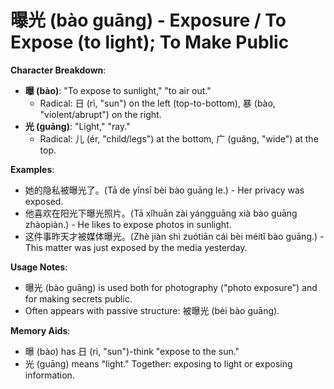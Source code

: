 # **曝光 (bào guāng) - Exposure / To Expose (to light); To Make Public**

**Character Breakdown**:  
- **曝 (bào)**: "To expose to sunlight," "to air out."
  - Radical: 日 (rì, "sun") on the left (top-to-bottom), 暴 (bào, "violent/abrupt") on the right.  
- **光 (guāng)**: "Light," "ray."
  - Radical: 儿 (ér, "child/legs") at the bottom, 广 (guǎng, "wide") at the top.

**Examples**:  
- 她的隐私被曝光了。(Tā de yǐnsī bèi bào guāng le.) - Her privacy was exposed.  
- 他喜欢在阳光下曝光照片。(Tā xǐhuān zài yángguāng xià bào guāng zhàopiàn.) - He likes to expose photos in sunlight.  
- 这件事昨天才被媒体曝光。(Zhè jiàn shì zuótiān cái bèi méitǐ bào guāng.) - This matter was just exposed by the media yesterday.

**Usage Notes**:  
- 曝光 (bào guāng) is used both for photography ("photo exposure") and for making secrets public.  
- Often appears with passive structure: 被曝光 (bèi bào guāng).

**Memory Aids**:  
- 曝 (bào) has 日 (rì, "sun")-think "expose to the sun."  
- 光 (guāng) means "light." Together: exposing to light or exposing information.